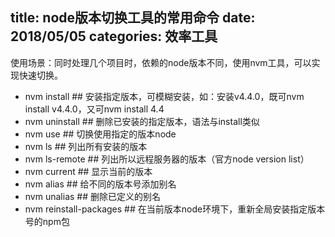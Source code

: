 title: node版本切换工具的常用命令
date: 2018/05/05
categories: 效率工具
---

使用场景：同时处理几个项目时，依赖的node版本不同，使用nvm工具，可以实现快速切换。

- nvm install <version>  ## 安装指定版本，可模糊安装，如：安装v4.4.0，既可nvm install v4.4.0，又可nvm install 4.4
- nvm uninstall <version>  ## 删除已安装的指定版本，语法与install类似
- nvm use <version>  ## 切换使用指定的版本node
- nvm ls  ## 列出所有安装的版本
- nvm ls-remote  ## 列出所以远程服务器的版本（官方node version list）
- nvm current  ## 显示当前的版本
- nvm alias <name> <version>  ## 给不同的版本号添加别名
- nvm unalias <name>  ## 删除已定义的别名
- nvm reinstall-packages <version>  ## 在当前版本node环境下，重新全局安装指定版本号的npm包
